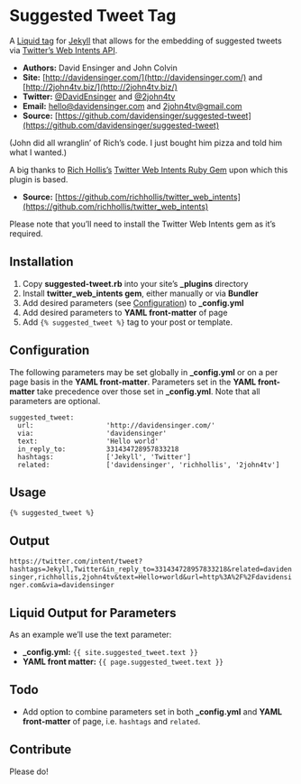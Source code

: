 # Suggested Tweet Tag

A [Liquid tag](http://wiki.shopify.com/Liquid) for [Jekyll](http://jekyllrb.com/) that allows for the embedding of suggested tweets via [Twitter’s Web Intents API](https://dev.twitter.com/docs/intents).

* __Authors:__ David Ensinger and John Colvin
* __Site:__ [http://davidensinger.com/](http://davidensinger.com/) and [http://2john4tv.biz/](http://2john4tv.biz/)
* __Twitter:__ [@DavidEnsinger](https://twitter.com/intent/user?screen_name=DavidEnsinger) and [@2john4tv](https://twitter.com/intent/user?screen_name=2john4tv)
* __Email:__ hello@davidensinger.com and 2john4tv@gmail.com
* __Source:__ [https://github.com/davidensinger/suggested-tweet](https://github.com/davidensinger/suggested-tweet)

(John did all wranglin’ of Rich’s code. I just bought him pizza and told him what I wanted.)

A big thanks to [Rich Hollis’s](https://github.com/richhollis) [Twitter Web Intents Ruby Gem](https://github.com/richhollis/twitter_web_intents) upon which this plugin is based.
* __Source:__ [https://github.com/richhollis/twitter_web_intents](https://github.com/richhollis/twitter_web_intents)

Please note that you’ll need to install the Twitter Web Intents gem as it’s required.

## Installation

1. Copy **suggested-tweet.rb** into your site’s **_plugins** directory
2. Install **twitter_web_intents gem**, either manually or via **Bundler**
3. Add desired parameters (see [Configuration](#configuration)) to **_config.yml**
4. Add desired parameters to **YAML front-matter** of page
5. Add `{% suggested_tweet %}` tag to your post or template.

## Configuration

The following parameters may be set globally in **_config.yml** or on a per page basis in the **YAML front-matter**. Parameters set in the **YAML front-matter** take precedence over those set in **_config.yml**. Note that all parameters are optional.

```
suggested_tweet:
  url:                  'http://davidensinger.com/'
  via:                  'davidensinger'
  text:                 'Hello world'
  in_reply_to:          331434728957833218
  hashtags:             ['Jekyll', 'Twitter']
  related:              ['davidensinger', 'richhollis', '2john4tv']
```

## Usage

`{% suggested_tweet %}`

## Output

`https://twitter.com/intent/tweet?hashtags=Jekyll,Twitter&in_reply_to=331434728957833218&related=davidensinger,richhollis,2john4tv&text=Hello+world&url=http%3A%2F%2Fdavidensinger.com&via=davidensinger`

## Liquid Output for Parameters

As an example we’ll use the text parameter:

- **_config.yml:** `{{ site.suggested_tweet.text }}`
- **YAML front matter:** `{{ page.suggested_tweet.text }}`

## Todo

* Add option to combine parameters set in both **_config.yml** and **YAML front-matter** of page, i.e. `hashtags` and `related`.

## Contribute

Please do!
